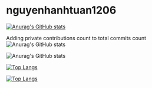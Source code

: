 # nguyenhanhtuan1206

[![Anurag's GitHub stats](https://github-readme-stats.vercel.app/api?username=nguyenhanhtuan1206)](https://github.com/anuraghazra/github-readme-stats)

Adding private contributions count to total commits count
![Anurag's GitHub stats](https://github-readme-stats.vercel.app/api?username=nguyenhanhtuan1206ra&count_private=true)

![Anurag's GitHub stats](https://github-readme-stats.vercel.app/api?username=nguyenhanhtuan1206&show_icons=true)


[![Top Langs](https://github-readme-stats.vercel.app/api/top-langs/?username=nguyenhanhtuan1206&langs_count=8)](https://github.com/anuraghazra/github-readme-stats)

[![Top Langs](https://github-readme-stats.vercel.app/api/top-langs/?username=nguyenhanhtuan1206&layout=compact)](https://github.com/anuraghazra/github-readme-stats)


